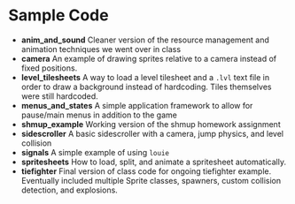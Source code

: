 # Sample Code

 * **anim_and_sound** Cleaner version of the resource management and animation techniques we went over in class
 * **camera** An example of drawing sprites relative to a camera instead of fixed positions.
 * **level_tilesheets** A way to load a level tilesheet and a `.lvl` text file in order to draw a background instead of hardcoding.  Tiles themselves were still hardcoded.
 * **menus_and_states** A simple application framework to allow for pause/main menus in addition to the game
 * **shmup_example** Working version of the shmup homework assignment
 * **sidescroller** A basic sidescroller with a camera, jump physics, and level collision
 * **signals** A simple example of using `louie` 
 * **spritesheets** How to load, split, and animate a spritesheet automatically.
 * **tiefighter** Final version of class code for ongoing tiefighter example.  Eventually included multiple Sprite classes, spawners, custom collision detection, and explosions.
